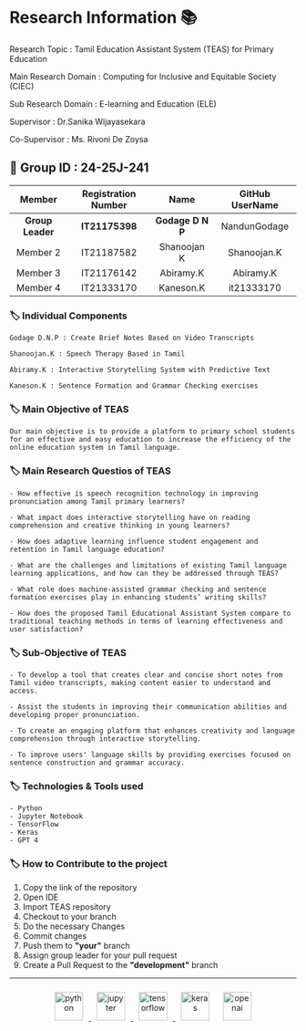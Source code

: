 # Research Information 📚
Research Topic : Tamil Education Assistant System (TEAS) for Primary Education

Main Research Domain : Computing for Inclusive and Equitable Society (CIEC)

Sub Research Domain : E-learning and Education (ELE) 

Supervisor : Dr.Sanika Wijayasekara

Co-Supervisor : Ms. Rivoni De Zoysa

## 🔖 Group ID : 24-25J-241


|Member | Registration Number| Name | GitHub UserName |
| :---: | :---: | :---: | :---: |
|**Group Leader**|  **IT21175398** |  **Godage D N P** | NandunGodage | 
|Member 2| IT21187582 | Shanoojan K | Shanoojan.K | 
|Member 3| IT21176142 |  Abiramy.K  | Abiramy.K | 
|Member 4| IT21333170 | Kaneson.K   | it21333170 |


### 🏷️ **Individual Components**

    Godage D.N.P : Create Brief Notes Based on Video Transcripts

    Shanoojan.K : Speech Therapy Based in Tamil

    Abiramy.K : Interactive Storytelling System with Predictive Text

    Kaneson.K : Sentence Formation and Grammar Checking exercises

### 🏷️ **Main Objective of TEAS** 

    Our main objective is to provide a platform to primary school students for an effective and easy education to increase the efficiency of the online education system in Tamil language. 

### 🏷️ **Main Research Questios of TEAS**
    - How effective is speech recognition technology in improving pronunciation among Tamil primary learners? 

    - What impact does interactive storytelling have on reading comprehension and creative thinking in young learners?

    - How does adaptive learning influence student engagement and retention in Tamil language education? 

    - What are the challenges and limitations of existing Tamil language learning applications, and how can they be addressed through TEAS? 

    - What role does machine-assisted grammar checking and sentence formation exercises play in enhancing students’ writing skills?

    - How does the proposed Tamil Educational Assistant System compare to traditional teaching methods in terms of learning effectiveness and user satisfaction?

### 🏷️ **Sub-Objective of TEAS**

    - To develop a tool that creates clear and concise short notes from Tamil video transcripts, making content easier to understand and access. 

    - Assist the students in improving their communication abilities and developing proper pronunciation.

    - To create an engaging platform that enhances creativity and language comprehension through interactive storytelling.

    - To improve users' language skills by providing exercises focused on sentence construction and grammar accuracy.


### 🏷️ Technologies & Tools used 
    - Python
    - Jupyter Notebook
    - TensorFlow
    - Keras
    - GPT 4
    
    
### 🏷️ How to Contribute to the project
01.  Copy the link of the repository 
02.  Open IDE
03.  Import TEAS repository
04.  Checkout to your branch 
05.  Do the necessary Changes
06.  Commit changes
07.  Push them to **"your"** branch
08.  Assign group leader for your pull request
09.  Create a Pull Request to the **"development"** branch

______________
<div align ="center">
<a href = "https://www.python.org/">
    <img src="https://i0.wp.com/junilearning.com/wp-content/uploads/2020/06/python-programming-language.webp?fit=800%2C800&ssl=1" alt="python" style="display: inline-block; margin: 10px;" width="50">
</a>
<a href = "https://jupyter.org">
    <img src="https://upload.wikimedia.org/wikipedia/commons/thumb/3/38/Jupyter_logo.svg/800px-Jupyter_logo.svg.png" alt="jupyter" style="display: inline-block; margin: 10px;" width="50">
</a>
<a href = "https://www.tensorflow.org/">
    <img src="https://encrypted-tbn0.gstatic.com/images?q=tbn:ANd9GcSmAmqfydDrHJVZVK-43-EOvaWOxfzR4tZQ0w&s" alt="tensorflow" style="display: inline-block; margin: 10px;" width="50">
</a>
<a herf = "https://keras.io/">
    <img src="https://upload.wikimedia.org/wikipedia/commons/thumb/a/ae/Keras_logo.svg/1200px-Keras_logo.svg.png" alt="keras" style="display: inline-block; margin: 10px;" width="50">
</a>
<a herf = "https://openai.com/index/gpt-4/">
    <img src="https://upload.wikimedia.org/wikipedia/commons/a/a4/GPT-4.png" alt="openai" style="display: inline-block; margin: 10px;" width="50">    
</a>
</div>




